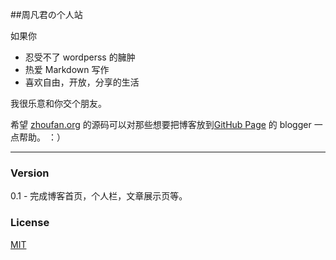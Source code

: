 ##周凡君の个人站

如果你

* 忍受不了 wordperss 的臃肿
* 热爱 Markdown 写作
* 喜欢自由，开放，分享的生活

我很乐意和你交个朋友。

希望 [zhoufan.org](http://zhoufan.org) 的源码可以对那些想要把博客放到[GitHub Page](http://pages.github.com/) 的 blogger 一点帮助。 ：）
        
****

### Version
0.1 - 完成博客首页，个人栏，文章展示页等。


### License

[MIT](http://opensource.org/licenses/MIT)


